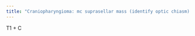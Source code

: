 ```yaml
---
title: "Craniopharyngioma: mc suprasellar mass (identify optic chiasm) - enhances, calcifies"
---
```

T1 + C

